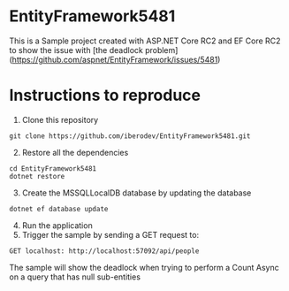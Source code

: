 # EntityFramework5481

This is a Sample project created with ASP.NET Core RC2 and EF Core RC2
to show the issue with [the deadlock problem] (https://github.com/aspnet/EntityFramework/issues/5481)

# Instructions to reproduce
1. Clone this repository 
```
git clone https://github.com/iberodev/EntityFramework5481.git
```
2. Restore all the dependencies
```
cd EntityFramework5481
dotnet restore
```
3. Create the MSSQLLocalDB database by updating the database
```
dotnet ef database update
```
4. Run the application
5. Trigger the sample by sending a GET request to:
```
GET localhost: http://localhost:57092/api/people
```

The sample will show the deadlock when trying to perform a Count Async on a query that has null sub-entities
